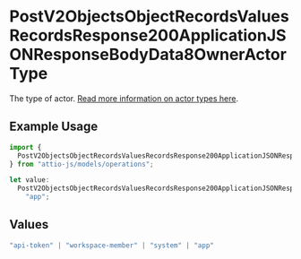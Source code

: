 # PostV2ObjectsObjectRecordsValuesRecordsResponse200ApplicationJSONResponseBodyData8OwnerActorType

The type of actor. [Read more information on actor types here](/docs/actors).

## Example Usage

```typescript
import {
  PostV2ObjectsObjectRecordsValuesRecordsResponse200ApplicationJSONResponseBodyData8OwnerActorType,
} from "attio-js/models/operations";

let value:
  PostV2ObjectsObjectRecordsValuesRecordsResponse200ApplicationJSONResponseBodyData8OwnerActorType =
    "app";
```

## Values

```typescript
"api-token" | "workspace-member" | "system" | "app"
```